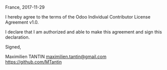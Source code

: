 France, 2017-11-29

I hereby agree to the terms of the Odoo Individual Contributor License
Agreement v1.0.

I declare that I am authorized and able to make this agreement and sign this
declaration.

Signed,

Maximilien TANTIN <maximilien.tantin@gmail.com> https://github.com/MTantin
